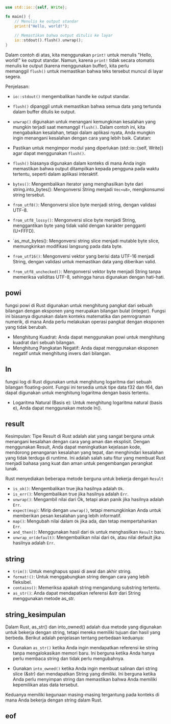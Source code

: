```rust
use std::io::{self, Write};

fn main() {
    // Menulis ke output standar
    print!("Hello, world!");
    
    // Memastikan bahwa output ditulis ke layar
    io::stdout().flush().unwrap();
}
```
Dalam contoh di atas, kita menggunakan `print!` untuk menulis "Hello, world!" ke output standar. Namun, karena `print!` tidak secara otomatis menulis ke output (karena menggunakan buffer), kita perlu memanggil `flush()` untuk memastikan bahwa teks tersebut muncul di layar segera.

Penjelasan:
* `io::stdout()` mengembalikan handle ke output standar.
* `flush()` dipanggil untuk memastikan bahwa semua data yang tertunda dalam buffer ditulis ke output.
* `unwrap()` digunakan untuk menangani kemungkinan kesalahan yang mungkin terjadi saat memanggil `flush()`. Dalam contoh ini, kita mengabaikan kesalahan, tetapi dalam aplikasi nyata, Anda mungkin ingin menangani kesalahan dengan cara yang lebih baik.
Catatan:
* Pastikan untuk mengimpor modul yang diperlukan (std::io::{self, Write}) agar dapat menggunakan `flush()`.
* `flush()` biasanya digunakan dalam konteks di mana Anda ingin memastikan bahwa output ditampilkan kepada pengguna pada waktu tertentu, seperti dalam aplikasi interaktif.

* `bytes()`: Mengembalikan iterator yang menghasilkan byte dari string.into_bytes(): Mengonversi String menjadi `Vec<u8>`, mengkonsumsi string tersebut.
* `from_utf8()`: Mengonversi slice byte menjadi string, dengan validasi UTF-8.
* `from_utf8_lossy()`: Mengonversi slice byte menjadi String, menggantikan byte yang tidak valid dengan karakter pengganti (U+FFFD).
* `as_mut_bytes(): Mengonversi string slice menjadi mutable byte slice, memungkinkan modifikasi langsung pada data byte.
* `from_utf16()`: Mengonversi vektor yang berisi data UTF-16 menjadi String, dengan validasi untuk memastikan data yang diberikan valid.
* `from_utf8_unchecked()`: Mengonversi vektor byte menjadi String tanpa memeriksa validitas UTF-8, sehingga harus digunakan dengan hati-hati.

## powi
fungsi powi di Rust digunakan untuk menghitung pangkat dari sebuah bilangan dengan eksponen yang merupakan bilangan bulat (integer). Fungsi ini biasanya digunakan dalam konteks matematika dan pemrograman numerik, di mana Anda perlu melakukan operasi pangkat dengan eksponen yang tidak berubah.
* Menghitung Kuadrat: Anda dapat menggunakan powi untuk menghitung kuadrat dari sebuah bilangan.
* Menghitung Pangkatan Negatif: Anda dapat menggunakan eksponen negatif untuk menghitung invers dari bilangan.


## ln
fungsi log di Rust digunakan untuk menghitung logaritma dari sebuah bilangan floating-point. Fungsi ini tersedia untuk tipe data f32 dan f64, dan dapat digunakan untuk menghitung logaritma dengan basis tertentu.
* Logaritma Natural (Basis e): Untuk menghitung logaritma natural (basis e), Anda dapat menggunakan metode ln().


## result
Kesimpulan: Tipe Result di Rust adalah alat yang sangat berguna untuk menangani kesalahan dengan cara yang aman dan eksplisit. Dengan menggunakan Result, Anda dapat meningkatkan kejelasan kode, mendorong penanganan kesalahan yang tepat, dan menghindari kesalahan yang tidak terduga di runtime. Ini adalah salah satu fitur yang membuat Rust menjadi bahasa yang kuat dan aman untuk pengembangan perangkat lunak.

Rust menyediakan beberapa metode berguna untuk bekerja dengan `Result`
* `is_ok()`: Mengembalikan true jika hasilnya adalah `Ok`.
* `is_err()`: Mengembalikan true jika hasilnya adalah `Err`.
* `unwrap()`: Mengambil nilai dari Ok, tetapi akan panik jika hasilnya adalah `Err`.
* `expect(msg)`: Mirip dengan `unwrap()`, tetapi memungkinkan Anda untuk memberikan pesan kesalahan yang lebih informatif.
* `map()`: Mengubah nilai dalam `Ok` jika ada, dan tetap mempertahankan `Err`.
* `and_then()`: Menggunakan hasil dari `Ok` untuk menghasilkan `Result` baru.
* `unwrap_or(default)`: Mengembalikan nilai dari `Ok`, atau nilai default jika hasilnya adalah `Err`.


## string
* `trim()`: Untuk menghapus spasi di awal dan akhir string.
* `format!()`: Untuk menggabungkan string dengan cara yang lebih fleksibel.
* `contains()`: Memeriksa apakah string mengandung substring tertentu.
* `as_str()`: Anda dapat mendapatkan referensi &str dari String menggunakan metode as_str.


## string_kesimpulan
Dalam Rust, as_str() dan into_owned() adalah dua metode yang digunakan untuk bekerja dengan string, tetapi mereka memiliki tujuan dan hasil yang berbeda. Berikut adalah penjelasan tentang perbedaan keduanya:

* Gunakan `as_str()` ketika Anda ingin mendapatkan referensi ke string tanpa mengalokasikan memori baru. Ini berguna ketika Anda hanya perlu membaca string dan tidak perlu mengubahnya.

* Gunakan `into_owned()` ketika Anda ingin membuat salinan dari string slice (&str) dan mendapatkan String yang dimiliki. Ini berguna ketika Anda perlu menyimpan string dan memastikan bahwa Anda memiliki kepemilikan atas data tersebut.

Keduanya memiliki kegunaan masing-masing tergantung pada konteks di mana Anda bekerja dengan string dalam Rust.









## eof
